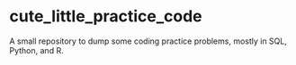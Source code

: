 # cute_little_practice_code
A small repository to dump some coding practice problems, mostly in SQL, Python, and R.

